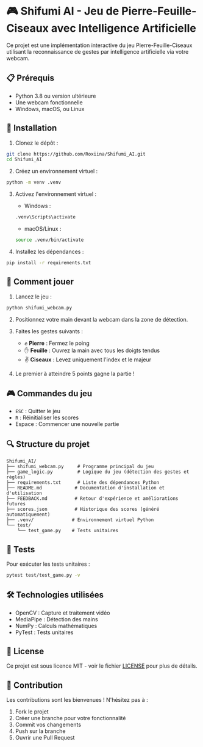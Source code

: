 # 🎮 Shifumi AI - Jeu de Pierre-Feuille-Ciseaux avec Intelligence Artificielle

Ce projet est une implémentation interactive du jeu Pierre-Feuille-Ciseaux utilisant la reconnaissance de gestes par intelligence artificielle via votre webcam.

## 📋 Prérequis

- Python 3.8 ou version ultérieure
- Une webcam fonctionnelle
- Windows, macOS, ou Linux

## 🚀 Installation

1. Clonez le dépôt :
```bash
git clone https://github.com/Roxiina/Shifumi_AI.git
cd Shifumi_AI
```

2. Créez un environnement virtuel :
```bash
python -m venv .venv
```

3. Activez l'environnement virtuel :
   - Windows :
   ```bash
   .venv\Scripts\activate
   ```
   - macOS/Linux :
   ```bash
   source .venv/bin/activate
   ```

4. Installez les dépendances :
```bash
pip install -r requirements.txt
```

## 🎯 Comment jouer

1. Lancez le jeu :
```bash
python shifumi_webcam.py
```

2. Positionnez votre main devant la webcam dans la zone de détection.

3. Faites les gestes suivants :
   - ✊ **Pierre** : Fermez le poing
   - ✋ **Feuille** : Ouvrez la main avec tous les doigts tendus
   - ✌️ **Ciseaux** : Levez uniquement l'index et le majeur

4. Le premier à atteindre 5 points gagne la partie !

## 🎮 Commandes du jeu

- `ESC` : Quitter le jeu
- `R` : Réinitialiser les scores
- Espace : Commencer une nouvelle partie

## 🔍 Structure du projet

```
Shifumi_AI/
├── shifumi_webcam.py     # Programme principal du jeu
├── game_logic.py         # Logique du jeu (détection des gestes et règles)
├── requirements.txt      # Liste des dépendances Python
├── README.md            # Documentation d'installation et d'utilisation
├── FEEDBACK.md          # Retour d'expérience et améliorations futures
├── scores.json          # Historique des scores (généré automatiquement)
├── .venv/              # Environnement virtuel Python
└── test/
    └── test_game.py    # Tests unitaires
```

## 🧪 Tests

Pour exécuter les tests unitaires :
```bash
pytest test/test_game.py -v
```

## 🛠️ Technologies utilisées

- OpenCV : Capture et traitement vidéo
- MediaPipe : Détection des mains
- NumPy : Calculs mathématiques
- PyTest : Tests unitaires

## 📝 License

Ce projet est sous licence MIT - voir le fichier [LICENSE](LICENSE) pour plus de détails.

## 🤝 Contribution

Les contributions sont les bienvenues ! N'hésitez pas à :
1. Fork le projet
2. Créer une branche pour votre fonctionnalité
3. Commit vos changements
4. Push sur la branche
5. Ouvrir une Pull Request
